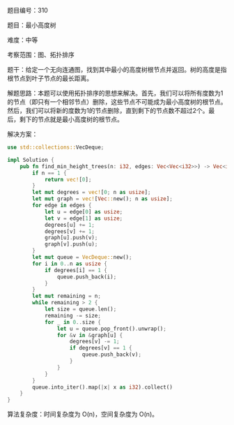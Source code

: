 题目编号：310

题目：最小高度树

难度：中等

考察范围：图、拓扑排序

题干：给定一个无向连通图，找到其中最小的高度树根节点并返回。树的高度是指根节点到叶子节点的最长距离。

解题思路：本题可以使用拓扑排序的思想来解决。首先，我们可以将所有度数为1的节点（即只有一个相邻节点）删除，这些节点不可能成为最小高度树的根节点。然后，我们可以将新的度数为1的节点删除，直到剩下的节点数不超过2个。最后，剩下的节点就是最小高度树的根节点。

解决方案：

```rust
use std::collections::VecDeque;

impl Solution {
    pub fn find_min_height_trees(n: i32, edges: Vec<Vec<i32>>) -> Vec<i32> {
        if n == 1 {
            return vec![0];
        }
        let mut degrees = vec![0; n as usize];
        let mut graph = vec![Vec::new(); n as usize];
        for edge in edges {
            let u = edge[0] as usize;
            let v = edge[1] as usize;
            degrees[u] += 1;
            degrees[v] += 1;
            graph[u].push(v);
            graph[v].push(u);
        }
        let mut queue = VecDeque::new();
        for i in 0..n as usize {
            if degrees[i] == 1 {
                queue.push_back(i);
            }
        }
        let mut remaining = n;
        while remaining > 2 {
            let size = queue.len();
            remaining -= size;
            for _ in 0..size {
                let u = queue.pop_front().unwrap();
                for &v in &graph[u] {
                    degrees[v] -= 1;
                    if degrees[v] == 1 {
                        queue.push_back(v);
                    }
                }
            }
        }
        queue.into_iter().map(|x| x as i32).collect()
    }
}
```

算法复杂度：时间复杂度为 O(n)，空间复杂度为 O(n)。